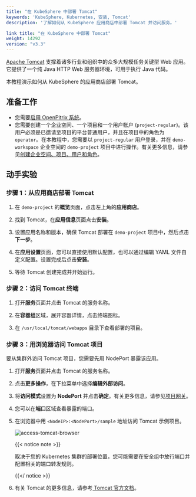 ```yaml
---
title: "在 KubeSphere 中部署 Tomcat"
keywords: 'KubeSphere, Kubernetes, 安装, Tomcat'
description: '了解如何从 KubeSphere 应用商店中部署 Tomcat 并访问服务。'

link title: "在 KubeSphere 中部署 Tomcat"
weight: 14292
version: "v3.3"
---
```

[Apache Tomcat](https://tomcat.apache.org/index.html) 支撑着诸多行业和组织中的众多大规模任务关键型 Web 应用。它提供了一个纯 Java HTTP Web 服务器环境，可用于执行 Java 代码。

本教程演示如何从 KubeSphere 的应用商店部署 Tomcat。

## 准备工作

- 您需要[启用 OpenPitrix 系统](../../../pluggable-components/app-store/)。
- 您需要创建一个企业空间、一个项目和一个用户帐户 (`project-regular`)。该用户必须是已邀请至项目的平台普通用户，并且在项目中的角色为 `operator`。在本教程中，您需要以 `project-regular` 用户登录，并在 `demo-workspace` 企业空间的 `demo-project` 项目中进行操作。有关更多信息，请参见[创建企业空间、项目、用户和角色](../../../quick-start/create-workspace-and-project/)。

## 动手实验

### 步骤 1：从应用商店部署 Tomcat

1. 在 `demo-project` 的**概览**页面，点击左上角的**应用商店**。

2. 找到 Tomcat，在**应用信息**页面点击**安装**。

3. 设置应用名称和版本，确保 Tomcat 部署在 `demo-project` 项目中，然后点击**下一步**。

4. 在**应用设置**页面，您可以直接使用默认配置，也可以通过编辑 YAML 文件自定义配置。设置完成后点击**安装**。

5. 等待 Tomcat 创建完成并开始运行。


### 步骤 2：访问 Tomcat 终端

1. 打开**服务**页面并点击 Tomcat 的服务名称。

2. 在**容器组**区域，展开容器详情，点击终端图标。

3. 在 `/usr/local/tomcat/webapps` 目录下查看部署的项目。


### 步骤 3：用浏览器访问 Tomcat 项目

要从集群外访问 Tomcat 项目，您需要先用 NodePort 暴露该应用。

1. 打开**服务**页面并点击 Tomcat 的服务名称。

2. 点击**更多操作**，在下拉菜单中选择**编辑外部访问**。

3. 将**访问模式**设置为 **NodePort** 并点击**确定**。有关更多信息，请参见[项目网关](../../../project-administration/project-gateway/)。

4. 您可以在**端口**区域查看暴露的端口。

5. 在浏览器中用 `<NodeIP>:<NodePort>/sample` 地址访问 Tomcat 示例项目。

   ![access-tomcat-browser](/images/docs/v3.x/zh-cn/appstore/built-in-apps/tomcat-app/access-tomcat-browser.png)

   {{< notice note >}}

   取决于您的 Kubernetes 集群的部署位置，您可能需要在安全组中放行端口并配置相关的端口转发规则。

   {{</ notice >}} 

6. 有关 Tomcat 的更多信息，请参考[ Tomcat 官方文档](https://tomcat.apache.org/index.html)。

